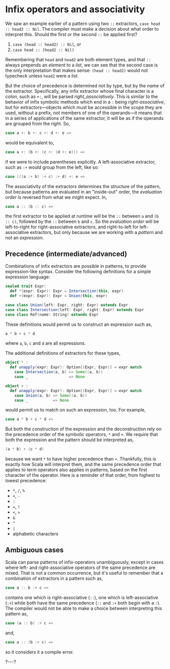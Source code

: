 # Infix operators and associativity

We saw an example earlier of a pattern using two `::` extractors, `case head :: head2 :: Nil`. The compiler
must make a decision about what order to interpret this. Should the first or the second `::` be applied first?
1. `case (head :: head2) :: Nil`, or
2. `case head :: (head2 :: Nil)`

Remembering that `head` and `head2` are both element types, and that `::` always prepends an _element_ to a
_list_, we can see that the second case is the only interpretation that makes sense: `(head :: head2)` would
not typecheck unless `head2` were a _list_.

But the choice of precedence is determined not by type, but by the _name_ of the extractor. Specifically, any
infix extractor whose final character is a colon, such as `+:`, will be parsed _right_associatively_. This is
similar to the behavior of infix symbolic methods which end in a `:` being _right-associative_, but for
extractors—objects which must be accessible in the scope they are used, without a prefix, not members of one
of the operands—it means that in a series of applications of the same extractor, it will be as if the operands
are grouped from the right. So,
```scala
case a +: b +: c +: d +: e =>
```
would be equivalent to,
```scala
case a +: (b +: (c +: (d +: e))) =>
```
if we were to include parentheses explicitly. A left-associative extractor, such as `:+` would group from the
left, like so:
```scala
case (((a :+ b) :+ c) :+ d) +: e =>
```

The associativity of the extractors determines the structure of the pattern, but because patterns are evaluated
in an "inside-out" order, the _evaluation order_ is reversed from what we might expect. In,
```scala
case a :: (b :: c) =>
```
the first extractor to be applied at runtime will be the `::` between `a` and `(b :: c)`, followed by the `::`
between `b` and `c`. So the _evaluation order_ will be left-to-right for right-associative extractors, and
right-to-left for left-associative extractors, but only because we are working with a _pattern_ and not an
_expression_.

## Precedence (intermediate/advanced)

Combinations of infix extractors are possible in patterns, to provide expression-like syntax. Consider the
following definitions for a simple expression language:
```scala
sealed trait Expr:
  def *(expr: Expr): Expr = Intersection(this, expr)
  def +(expr: Expr): Expr = Union(this, expr)

case class Union(left: Expr, right: Expr) extends Expr
case class Intersection(left: Expr, right: Expr) extends Expr
case class Ref(name: String) extends Expr
```

These definitions would permit us to construct an expression such as,
```scala
a * b + c * d
```
where `a`, `b`, `c` and `d` are all expressions.

The additional definitions of extractors for these types,
```scala
object * :
  def unapply(expr: Expr): Option[(Expr, Expr)] = expr match
    case Intersection(a, b) => Some((a, b))
    case _                  => None

object + :
  def unapply(expr: Expr): Option[(Expr, Expr)] = expr match
    case Union(a, b) => Some((a, b))
    case _           => None
```
would permit us to match on such an expression, too. For example,
```scala
case a * b + c * d =>
```

But both the construction of the expression and the deconstruction rely on the precedence order of the symbolic
operators, `*` and `+`. We require that both the expression and the pattern should be interpreted as,
```scala
(a * b) + (c * d)
```
because we want `*` to have higher precedence than `+`. Thankfully, this is exactly how Scala will interpret
them, and the same precedence order that applies to term operators also applies in patterns, based on the first
character of the operator. Here is a reminder of that order, from highest to lowest precedence:
- `*`, `/`, `%`
- `+`, `-`
- `:`
- `=`, `!`
- `<`, `>`
- `&`
- `^`
- `|`
- alphabetic characters

## Ambiguous cases

Scala can parse patterns of infix-operators unambiguously, except in cases where left- and right-associative
operators of the same precedence are mixed. That is not a common occurrence, but it's useful to remember that
a combination of extractors in a pattern such as,
```scala
case a :: b :+ c =>
```
contains one which is right-associative (`::`), one which is left-associative (`:+`) while both have the same
precedence (`::` and `:+` both begin with a `:`). The compiler would not be able to make a choice between
interpreting this pattern as,
```scala
case (a :: b) :+ c =>
```
and,
```scala
case a :: (b :+ c) =>
```
so it considers it a compile error.

?---?
